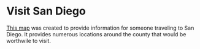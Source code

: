 # Visit San Diego
[This map](https://floatyboat.github.io/visit-san-diego/index.html) was created to provide information for someone traveling to San Diego. It provides numerous locations around the county that would be worthwile to visit.

